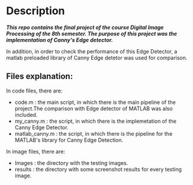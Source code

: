 # Description
***This repo contains the final project of the course **Digital Image Processing** of the 8th semester. The purpose of this project was the implementation of Canny's Edge detector.***

In addition, in order to check the performance of this Edge Detector, a matlab preloaded library of Canny Edge detetor was used for comparison.

## Files explanation:

In code files, there are:
* code.m 	 : the main script, in which there is the main pipeline of the project.The comparison with Edge detector of MATLAB was also included.
* my_canny.m 	 : the script, in which there is the implemetation of the Canny Edge Detector.
* matlab_canny.m : the script, in which there is the pipeline for the MATLAB's library for Canny Edge Detection.

In image files, there are:
* Images  : the directory with the testing images.
* results : the directory with some screenshot results for every testing image.